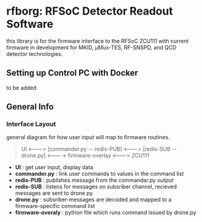 # rfborg: RFSoC Detector Readout Software 
this library is for the firmware interface to the RFSoC ZCU111 with current firmware in development for MKID, μMux-TES, RF-SNSPD, and QCD detector technologies.  

## Setting up Control PC with Docker
to be added
## General Info
### Interface Layout  
general diagram for how user input will map to firmware routines.  
>
> UI <---> [commander.py -- redis-PUB] <---> [redis-SUB -- drone.py] <----> firmware-overlay <---> ZCU111  
>



* __UI__ : get user input, display data  
* __commander.py__ : link user commands to values in the command list
* __redis-PUB__ : publishes message from the commandar.py output   
* __redis-SUB__ : listens for messages on subsriber channel, recieved messages are sent to drone.py 
* __drone.py__ : subsriber-messages are decoded and mapped to a firmware-specific command list 
* __firmware-overaly__ : python file which runs command issued by drone.py